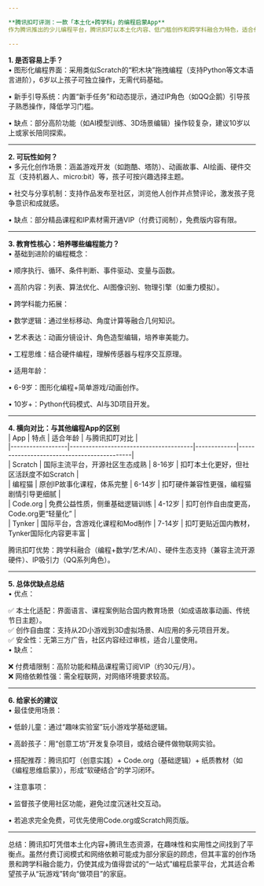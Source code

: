 ```yaml
---

**腾讯扣叮评测：一款「本土化+跨学科」的编程启蒙App**  
作为腾讯推出的少儿编程平台，腾讯扣叮以本土化内容、低门槛创作和跨学科融合为特色，适合作为孩子从兴趣启蒙到创意实践的综合性编程工具。以下从家长关心的多个维度进行详细分析：

---
```


**1. 是否容易上手？**  
• 图形化编程界面：采用类似Scratch的“积木块”拖拽编程（支持Python等文本语言进阶），6岁以上孩子可独立操作，无需代码基础。  

• 新手引导系统：内置“新手任务”和动态提示，通过IP角色（如QQ企鹅）引导孩子熟悉操作，降低学习门槛。  

• 缺点：部分高阶功能（如AI模型训练、3D场景编辑）操作较复杂，建议10岁以上或家长陪同探索。


---

**2. 可玩性如何？**  
• 多元化创作场景：涵盖游戏开发（如跑酷、塔防）、动画故事、AI绘画、硬件交互（支持机器人、micro:bit）等，孩子可按兴趣选择主题。  

• 社交与分享机制：支持作品发布至社区，浏览他人创作并点赞评论，激发孩子竞争意识和成就感。  

• 缺点：部分精品课程和IP素材需开通VIP（付费订阅制），免费版内容有限。


---

**3. 教育性核心：培养哪些编程能力？**  
• 基础到进阶的编程概念：  

  • 顺序执行、循环、条件判断、事件驱动、变量与函数。  

  • 高阶内容：列表、算法优化、AI图像识别、物理引擎（如重力模拟）。  

• 跨学科能力拓展：  

  • 数学逻辑：通过坐标移动、角度计算等融合几何知识。  

  • 艺术表达：动画分镜设计、角色造型编辑，培养审美能力。  

  • 工程思维：结合硬件编程，理解传感器与程序交互原理。  

• 适用年龄：  

  • 6-9岁：图形化编程+简单游戏/动画创作。  

  • 10岁+：Python代码模式、AI与3D项目开发。


---

**4. 横向对比：与其他编程App的区别**  
| App          | 特点                              | 适合年龄 | 与腾讯扣叮对比                          |  
|------------------|---------------------------------------|-------------|--------------------------------------------|  
| Scratch      | 国际主流平台，开源社区生态成熟        | 8-16岁      | 扣叮本土化更好，但社区活跃度不如Scratch    |  
| 编程猫       | 原创IP故事化课程，体系完整            | 6-14岁      | 扣叮硬件兼容性更强，编程猫剧情引导更细腻   |  
| Code.org     | 免费公益性质，侧重基础逻辑训练        | 4-12岁      | 扣叮创作自由度更高，Code.org更“轻量化”     |  
| Tynker       | 国际平台，含游戏化课程和Mod制作       | 7-14岁      | 扣叮更贴近国内教材，Tynker国际化内容更丰富 |  

腾讯扣叮优势：跨学科融合（编程+数学/艺术/AI）、硬件生态支持（兼容主流开源硬件）、IP吸引力（QQ系列角色）。

---

**5. 总体优缺点总结**  
• 优点：  

  ✅ 本土化适配：界面语言、课程案例贴合国内教育场景（如成语故事动画、传统节日主题）。  
  ✅ 创作自由度：支持从2D小游戏到3D虚拟场景、AI应用的多元项目开发。  
  ✅ 安全性：无第三方广告，社区内容经过审核，适合儿童使用。  
• 缺点：  

  ❌ 付费墙限制：高阶功能和精品课程需订阅VIP（约30元/月）。  
  ❌ 网络依赖性强：需全程联网，对网络环境要求较高。  

---

**6. 给家长的建议**  
• 最佳使用场景：  

  • 低龄儿童：通过“趣味实验室”玩小游戏学基础逻辑。  

  • 高龄孩子：用“创意工坊”开发复杂项目，或结合硬件做物联网实验。  

• 搭配推荐：腾讯扣叮（创意实践）+ Code.org（基础逻辑）+ 纸质教材（如《编程思维启蒙》），形成“软硬结合”的学习闭环。  

• 注意事项：  

  • 监督孩子使用社区功能，避免过度沉迷社交互动。  

  • 若追求完全免费，可优先使用Code.org或Scratch网页版。  


---

总结：腾讯扣叮凭借本土化内容+腾讯生态资源，在趣味性和实用性之间找到了平衡点。虽然付费订阅模式和网络依赖可能成为部分家庭的顾虑，但其丰富的创作场景和跨学科融合能力，仍使其成为值得尝试的“一站式”编程启蒙平台，尤其适合希望孩子从“玩游戏”转向“做项目”的家庭。